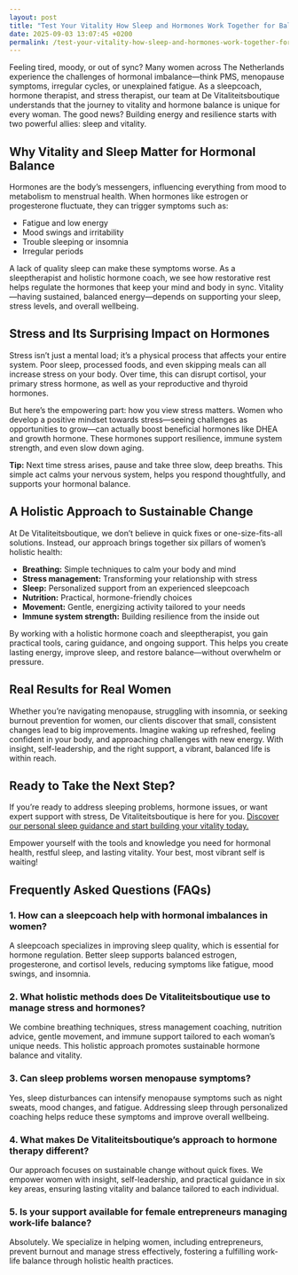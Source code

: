 ```yaml
---
layout: post
title: "Test Your Vitality How Sleep and Hormones Work Together for Balanced Living"
date: 2025-09-03 13:07:45 +0200
permalink: /test-your-vitality-how-sleep-and-hormones-work-together-for-balanced-living/
---
```

Feeling tired, moody, or out of sync? Many women across The Netherlands experience the challenges of hormonal imbalance—think PMS, menopause symptoms, irregular cycles, or unexplained fatigue. As a sleepcoach, hormone therapist, and stress therapist, our team at De Vitaliteitsboutique understands that the journey to vitality and hormone balance is unique for every woman. The good news? Building energy and resilience starts with two powerful allies: sleep and vitality.

## Why Vitality and Sleep Matter for Hormonal Balance

Hormones are the body’s messengers, influencing everything from mood to metabolism to menstrual health. When hormones like estrogen or progesterone fluctuate, they can trigger symptoms such as:

- Fatigue and low energy  
- Mood swings and irritability  
- Trouble sleeping or insomnia  
- Irregular periods  

A lack of quality sleep can make these symptoms worse. As a sleeptherapist and holistic hormone coach, we see how restorative rest helps regulate the hormones that keep your mind and body in sync. Vitality—having sustained, balanced energy—depends on supporting your sleep, stress levels, and overall wellbeing.

## Stress and Its Surprising Impact on Hormones

Stress isn’t just a mental load; it’s a physical process that affects your entire system. Poor sleep, processed foods, and even skipping meals can all increase stress on your body. Over time, this can disrupt cortisol, your primary stress hormone, as well as your reproductive and thyroid hormones.

But here’s the empowering part: how you view stress matters. Women who develop a positive mindset towards stress—seeing challenges as opportunities to grow—can actually boost beneficial hormones like DHEA and growth hormone. These hormones support resilience, immune system strength, and even slow down aging.

**Tip:** Next time stress arises, pause and take three slow, deep breaths. This simple act calms your nervous system, helps you respond thoughtfully, and supports your hormonal balance.

## A Holistic Approach to Sustainable Change

At De Vitaliteitsboutique, we don’t believe in quick fixes or one-size-fits-all solutions. Instead, our approach brings together six pillars of women’s holistic health:

- **Breathing:** Simple techniques to calm your body and mind  
- **Stress management:** Transforming your relationship with stress  
- **Sleep:** Personalized support from an experienced sleepcoach  
- **Nutrition:** Practical, hormone-friendly choices  
- **Movement:** Gentle, energizing activity tailored to your needs  
- **Immune system strength:** Building resilience from the inside out  

By working with a holistic hormone coach and sleeptherapist, you gain practical tools, caring guidance, and ongoing support. This helps you create lasting energy, improve sleep, and restore balance—without overwhelm or pressure.

## Real Results for Real Women

Whether you’re navigating menopause, struggling with insomnia, or seeking burnout prevention for women, our clients discover that small, consistent changes lead to big improvements. Imagine waking up refreshed, feeling confident in your body, and approaching challenges with new energy. With insight, self-leadership, and the right support, a vibrant, balanced life is within reach.

## Ready to Take the Next Step?

If you’re ready to address sleeping problems, hormone issues, or want expert support with stress, De Vitaliteitsboutique is here for you. [Discover our personal sleep guidance and start building your vitality today.](https://devitaliteitsboutique.nl/slaapproblemen-1-op-1-begeleiding/)

Empower yourself with the tools and knowledge you need for hormonal health, restful sleep, and lasting vitality. Your best, most vibrant self is waiting!

## Frequently Asked Questions (FAQs)

### 1. How can a sleepcoach help with hormonal imbalances in women?  
A sleepcoach specializes in improving sleep quality, which is essential for hormone regulation. Better sleep supports balanced estrogen, progesterone, and cortisol levels, reducing symptoms like fatigue, mood swings, and insomnia.

### 2. What holistic methods does De Vitaliteitsboutique use to manage stress and hormones?  
We combine breathing techniques, stress management coaching, nutrition advice, gentle movement, and immune support tailored to each woman’s unique needs. This holistic approach promotes sustainable hormone balance and vitality.

### 3. Can sleep problems worsen menopause symptoms?  
Yes, sleep disturbances can intensify menopause symptoms such as night sweats, mood changes, and fatigue. Addressing sleep through personalized coaching helps reduce these symptoms and improve overall wellbeing.

### 4. What makes De Vitaliteitsboutique’s approach to hormone therapy different?  
Our approach focuses on sustainable change without quick fixes. We empower women with insight, self-leadership, and practical guidance in six key areas, ensuring lasting vitality and balance tailored to each individual.

### 5. Is your support available for female entrepreneurs managing work-life balance?  
Absolutely. We specialize in helping women, including entrepreneurs, prevent burnout and manage stress effectively, fostering a fulfilling work-life balance through holistic health practices.

<script type="application/ld+json">
{
  "@context": "https://schema.org",
  "@type": "BlogPosting",
  "headline": "Test Your Vitality How Sleep and Hormones Work Together for Balanced Living",
  "description": "Explore how sleep and hormones collaborate to support women's vitality and hormonal balance. Learn from De Vitaliteitsboutique’s holistic approach including sleep coaching, hormone therapy, and stress management.",
  "author": {
    "@type": "Person",
    "name": "De Vitaliteitsboutique"
  },
  "publisher": {
    "@type": "Person",
    "name": "De Vitaliteitsboutique"
  },
  "datePublished": "2024-06-01",
  "mainEntityOfPage": {
    "@type": "WebPage",
    "@id": "https://devitaliteitsboutique.nl/blog/test-your-vitality-sleep-hormones"
  },
  "keywords": "Sleepcoach, Sleeptherapist, Hormone therapist, Hormone expert, Stress therapist, stress coach, breathing therapist, Holistic hormone coach, Vitality, Sleeping problems, Hormone problems, Menopause, PMS, Hormone balance, Sleep and hormones, Holistic therapist, insomnia, Women's holistic health, Burnout prevention for women, Work-life balance for women, The Netherlands",
  "articleBody": "Feeling tired, moody, or out of sync? Many women across The Netherlands experience the challenges of hormonal imbalance—think PMS, menopause symptoms, irregular cycles, or unexplained fatigue. As a sleepcoach, hormone therapist, and stress therapist, our team at De Vitaliteitsboutique understands that the journey to vitality and hormone balance is unique for every woman. The good news? Building energy and resilience starts with two powerful allies: sleep and vitality.\n\nHormones are the body’s messengers, influencing everything from mood to metabolism to menstrual health. When hormones like estrogen or progesterone fluctuate, they can trigger symptoms such as fatigue and low energy, mood swings and irritability, trouble sleeping or insomnia, and irregular periods. A lack of quality sleep can make these symptoms worse. As a sleeptherapist and holistic hormone coach, we see how restorative rest helps regulate the hormones that keep your mind and body in sync. Vitality—having sustained, balanced energy—depends on supporting your sleep, stress levels, and overall wellbeing.\n\nStress isn’t just a mental load; it’s a physical process that affects your entire system. Poor sleep, processed foods, and even skipping meals can all increase stress on your body. Over time, this can disrupt cortisol, your primary stress hormone, as well as your reproductive and thyroid hormones. But here’s the empowering part: how you view stress matters. Women who develop a positive mindset towards stress—seeing challenges as opportunities to grow—can actually boost beneficial hormones like DHEA and growth hormone. These hormones support resilience, immune system strength, and even slow down aging.\n\nAt De Vitaliteitsboutique, we don’t believe in quick fixes or one-size-fits-all solutions. Instead, our approach brings together six pillars of women’s holistic health: breathing, stress management, sleep, nutrition, movement, and immune system strength. By working with a holistic hormone coach and sleeptherapist, you gain practical tools, caring guidance, and ongoing support. This helps you create lasting energy, improve sleep, and restore balance—without overwhelm or pressure.\n\nWhether you’re navigating menopause, struggling with insomnia, or seeking burnout prevention for women, our clients discover that small, consistent changes lead to big improvements. Imagine waking up refreshed, feeling confident in your body, and approaching challenges with new energy. With insight, self-leadership, and the right support, a vibrant, balanced life is within reach.\n\nIf you’re ready to address sleeping problems, hormone issues, or want expert support with stress, De Vitaliteitsboutique is here for you."
}
</script>

<script type="application/ld+json">
{
  "@context": "https://schema.org",
  "@type": "FAQPage",
  "mainEntity": [
    {
      "@type": "Question",
      "name": "How can a sleepcoach help with hormonal imbalances in women?",
      "acceptedAnswer": {
        "@type": "Answer",
        "text": "A sleepcoach specializes in improving sleep quality, which is essential for hormone regulation. Better sleep supports balanced estrogen, progesterone, and cortisol levels, reducing symptoms like fatigue, mood swings, and insomnia."
      }
    },
    {
      "@type": "Question",
      "name": "What holistic methods does De Vitaliteitsboutique use to manage stress and hormones?",
      "acceptedAnswer": {
        "@type": "Answer",
        "text": "We combine breathing techniques, stress management coaching, nutrition advice, gentle movement, and immune support tailored to each woman’s unique needs. This holistic approach promotes sustainable hormone balance and vitality."
      }
    },
    {
      "@type": "Question",
      "name": "Can sleep problems worsen menopause symptoms?",
      "acceptedAnswer": {
        "@type": "Answer",
        "text": "Yes, sleep disturbances can intensify menopause symptoms such as night sweats, mood changes, and fatigue. Addressing sleep through personalized coaching helps reduce these symptoms and improve overall wellbeing."
      }
    },
    {
      "@type": "Question",
      "name": "What makes De Vitaliteitsboutique’s approach to hormone therapy different?",
      "acceptedAnswer": {
        "@type": "Answer",
        "text": "Our approach focuses on sustainable change without quick fixes. We empower women with insight, self-leadership, and practical guidance in six key areas, ensuring lasting vitality and balance tailored to each individual."
      }
    },
    {
      "@type": "Question",
      "name": "Is your support available for female entrepreneurs managing work-life balance?",
      "acceptedAnswer": {
        "@type": "Answer",
        "text": "Absolutely. We specialize in helping women, including entrepreneurs, prevent burnout and manage stress effectively, fostering a fulfilling work-life balance through holistic health practices."
      }
    }
  ]
}
</script>
